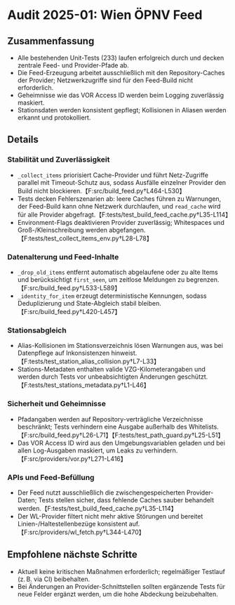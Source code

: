 # Audit 2025-01: Wien ÖPNV Feed

## Zusammenfassung
- Alle bestehenden Unit-Tests (233) laufen erfolgreich durch und decken zentrale Feed- und Provider-Pfade ab.
- Die Feed-Erzeugung arbeitet ausschließlich mit den Repository-Caches der Provider; Netzwerkzugriffe sind für den Feed-Build nicht erforderlich.
- Geheimnisse wie das VOR Access ID werden beim Logging zuverlässig maskiert.
- Stationsdaten werden konsistent gepflegt; Kollisionen in Aliasen werden erkannt und protokolliert.

## Details
### Stabilität und Zuverlässigkeit
- `_collect_items` priorisiert Cache-Provider und führt Netz-Zugriffe parallel mit Timeout-Schutz aus, sodass Ausfälle einzelner Provider den Build nicht blockieren.【F:src/build_feed.py†L464-L530】
- Tests decken Fehlerszenarien ab: leere Caches führen zu Warnungen, der Feed-Build kann ohne Netzwerk durchlaufen, und `read_cache` wird für alle Provider abgefragt.【F:tests/test_build_feed_cache.py†L35-L114】
- Environment-Flags deaktivieren Provider zuverlässig; Whitespaces und Groß-/Kleinschreibung werden abgefangen.【F:tests/test_collect_items_env.py†L28-L78】

### Datenalterung und Feed-Inhalte
- `_drop_old_items` entfernt automatisch abgelaufene oder zu alte Items und berücksichtigt `first_seen`, um zeitlose Meldungen zu begrenzen.【F:src/build_feed.py†L533-L589】
- `_identity_for_item` erzeugt deterministische Kennungen, sodass Deduplizierung und State-Abgleich stabil bleiben.【F:src/build_feed.py†L420-L457】

### Stationsabgleich
- Alias-Kollisionen im Stationsverzeichnis lösen Warnungen aus, was bei Datenpflege auf Inkonsistenzen hinweist.【F:tests/test_station_alias_collision.py†L7-L33】
- Stations-Metadaten enthalten valide VZG-Kilometerangaben und werden durch Tests vor unbeabsichtigten Änderungen geschützt.【F:tests/test_stations_metadata.py†L1-L46】

### Sicherheit und Geheimnisse
- Pfadangaben werden auf Repository-verträgliche Verzeichnisse beschränkt; Tests verhindern eine Ausgabe außerhalb des Whitelists.【F:src/build_feed.py†L26-L71】【F:tests/test_path_guard.py†L25-L51】
- Das VOR Access ID wird aus den Umgebungsvariablen geladen und bei allen Log-Ausgaben maskiert, um Leaks zu verhindern.【F:src/providers/vor.py†L271-L416】

### APIs und Feed-Befüllung
- Der Feed nutzt ausschließlich die zwischengespeicherten Provider-Daten; Tests stellen sicher, dass fehlende Caches sauber behandelt werden.【F:tests/test_build_feed_cache.py†L35-L114】
- Der WL-Provider filtert nicht mehr aktive Störungen und bereitet Linien-/Haltestellenbezüge konsistent auf.【F:src/providers/wl_fetch.py†L344-L470】

## Empfohlene nächste Schritte
- Aktuell keine kritischen Maßnahmen erforderlich; regelmäßiger Testlauf (z. B. via CI) beibehalten.
- Bei Änderungen an Provider-Schnittstellen sollten ergänzende Tests für neue Felder ergänzt werden, um die hohe Abdeckung beizubehalten.
